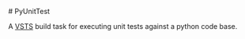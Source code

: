 # PyUnitTest

A [VSTS](https://www.visualstudio.com/team-services/) build task for executing unit tests against a python code base.
